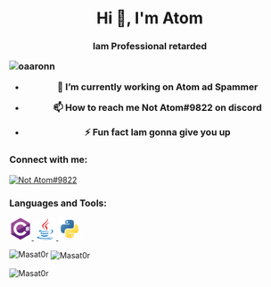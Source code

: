 <h1 align="center">Hi 👋, I'm Atom</h1>
<h3 align="center"> Iam Professional retarded

<p align="left"> <img src="https://komarev.com/ghpvc/?username=Masat0r&label=Profile%20views&color=0e75b6&style=flat" alt="oaaronn" /> </p>

- 🔭 I’m currently working on **Atom ad Spammer**

- 📫 How to reach me Not Atom#9822 on discord 

- ⚡ Fun fact Iam gonna give you up 
<h3 align="left">Connect with me:</h3>
<p align="left">
<a href="https://discord.gg/mkQQa4fG" target="blank"><img align="center" src="https://raw.githubusercontent.com/rahuldkjain/github-profile-readme-generator/master/src/images/icons/Social/discord.svg" alt="Not Atom#9822" height="30" width="40" /></a>
</p>

<h3 align="left">Languages and Tools:</h3>
<p align="left"> <a href="https://www.w3schools.com/cs/" target="_blank" rel="noreferrer"> <img src="https://raw.githubusercontent.com/devicons/devicon/master/icons/csharp/csharp-original.svg" alt="csharp" width="40" height="40"/> </a> <a href="https://www.java.com" target="_blank" rel="noreferrer"> <img src="https://raw.githubusercontent.com/devicons/devicon/master/icons/java/java-original.svg" alt="java" width="40" height="40"/> </a> <a href="https://www.python.org" target="_blank" rel="noreferrer"> <img src="https://raw.githubusercontent.com/devicons/devicon/master/icons/python/python-original.svg" alt="python" width="40" height="40"/> </a> </p>

<p><img align="left" src="https://github-readme-stats.vercel.app/api/top-langs?username=oaaronn&show_icons=true&locale=en&layout=compact" alt="Masat0r" /></p>

<p>&nbsp;<img align="center" src="https://github-readme-stats.vercel.app/api?username=Masat0r&show_icons=true&locale=en" alt="Masat0r" /></p>

<p><img align="center" src="https://github-readme-streak-stats.herokuapp.com/?user=oaaronn&theme=dark" alt="Masat0r" /></p>
